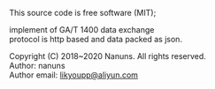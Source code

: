 
This source code is free software (MIT);

implement of GA/T 1400 data exchange  
protocol is http based and data packed as json.

Copyright (C) 2018~2020 Nanuns. All rights reserved.  
Author: nanuns  
Author email: likyoupp@aliyun.com

